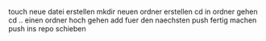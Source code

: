 touch neue datei erstellen
mkdir neuen ordner erstellen
cd in ordner gehen
cd .. einen ordner hoch gehen
add fuer den naechsten push fertig machen
push ins repo schieben
